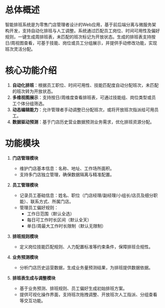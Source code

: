 # 总体概述  
智能排班系统是为零售门店管理者设计的Web应用，基于前后端分离与微服务架构开发，支持自动化排班与人工调整。系统通过匹配员工岗位、时间可用性及偏好规则，一键生成周排班表，未匹配的班次标记为开放状态。生成的排班表支持按日/周视图查看，可基于技能、岗位或员工分组展示，并提供手动修改功能，实现班次灵活分配。

# 核心功能介绍  
1. **自动化排班**：根据员工职位、时间可用性、技能匹配度自动分配班次，未匹配的班次转为开放状态。  
2. **多维视图展示**：支持按日/周维度查看排班表，可通过技能组、岗位类型或员工个体分组筛选。  
3. **动态编辑能力**：允许管理者手动调整已分配班次，或将开放班次指派给可用员工。  
4. **数据驱动预测**：基于门店历史营业数据预测业务需求，优化排班资源分配。  

# 功能模块  
1. **门店管理模块**  
   - 维护门店基本信息：名称、地址、工作场所面积。  
   - 支持多门店独立管理，确保数据隔离与精准配置。  

2. **员工管理模块**  
   - 记录员工基础信息：姓名、职位（门店经理/副经理/小组长/店员及细分职能）、联系方式、所属门店。  
   - 管理员工偏好规则：  
     - 工作日范围（默认全选）  
     - 每日可工作时长区间（默认全天）  
     - 单日/周最大工作时长限制（默认无限制）  

3. **排班规则模块**  
   - 定义岗位技能匹配规则、人力配置标准等约束条件，保障排班合规性。  

4. **业务预测模块**  
   - 分析门店历史运营数据，生成业务量预测结果，为排班提供数据依据。  

5. **排班表生成与调整模块**  
   - 基于业务预测、排班规则、员工偏好生成初始排班方案。  
   - 提供可视化操作界面，支持班次拖拽调整、开放班次人工指派、分组查看等交互功能。